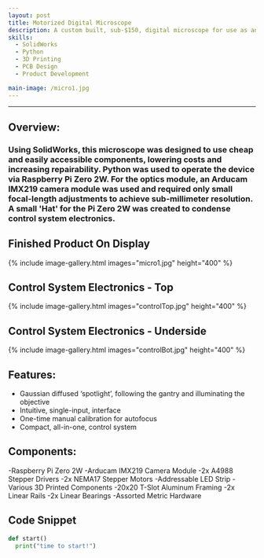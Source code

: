 ```yaml
---
layout: post
title: Motorized Digital Microscope
description: A custom built, sub-$150, digital microscope for use as an interactive display or in general microscopy. I was motivated to create this device as part of my continued and longstanding volunteer work for the museum of archeology, paleontology, and science (MAPS) in New Port Richey. In addition to being a museum display, this microscope serves as a prototyping and development platform for future work planned in microscopy. 
skills: 
  - SolidWorks
  - Python
  - 3D Printing
  - PCB Design
  - Product Development

main-image: /micro1.jpg
---
```


---
## Overview:
### Using SolidWorks, this microscope was designed to use cheap and easily accessible components, lowering costs and increasing repairability. Python was used to operate the device via Raspberry Pi Zero 2W. For the optics module, an Arducam IMX219 camera module was used and required only small focal-length adjustments to achieve sub-millimeter resolution. A small 'Hat' for the Pi Zero 2W was created to condense control system electronics.


## Finished Product On Display
{% include image-gallery.html images="micro1.jpg" height="400" %} 

## Control System Electronics - Top
{% include image-gallery.html images="controlTop.jpg" height="400" %}

## Control System Electronics - Underside
{% include image-gallery.html images="controlBot.jpg" height="400" %} 

## Features:
- Gaussian diffused ‘spotlight’, following the gantry and illuminating the objective 
- Intuitive, single-input, interface 
- One-time manual calibration for autofocus 
- Compact, all-in-one, control system

## Components:
-Raspberry Pi Zero 2W 
-Arducam IMX219 Camera Module 
-2x A4988 Stepper Drivers 
-2x NEMA17 Stepper Motors 
-Addressable LED Strip 
-Various 3D Printed Components 
-20x20 T-Slot Aluminum Framing 
-2x Linear Rails 
-2x Linear Bearings 
-Assorted Metric Hardware 

## Code Snippet
```python
def start()
  print("time to start!")
```